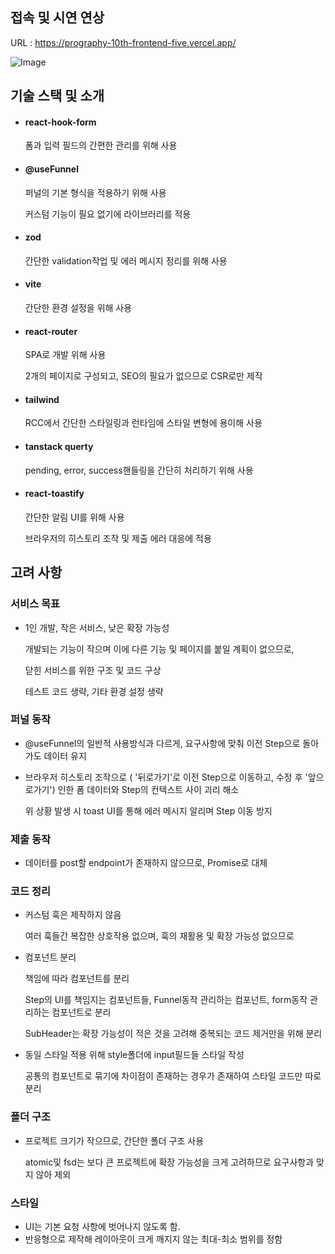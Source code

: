 ## 접속 및 시연 연상

URL : https://prography-10th-frontend-five.vercel.app/

![Image](https://github.com/user-attachments/assets/c4d93b7e-8740-460d-8139-23ef18a45ce0)

## 기술 스택 및 소개

- #### react-hook-form

  폼과 입력 필드의 간편한 관리를 위해 사용

- #### @useFunnel

  퍼널의 기본 형식을 적용하기 위해 사용

  커스텀 기능이 필요 없기에 라이브러리를 적용

- #### zod

  간단한 validation작업 및 에러 메시지 정리를 위해 사용

- #### vite

  간단한 환경 설정을 위해 사용

- #### react-router

  SPA로 개발 위해 사용

  2개의 페이지로 구성되고, SEO의 필요가 없으므로 CSR로만 제작

- #### tailwind

  RCC에서 간단한 스타일링과 런타임에 스타일 변형에 용이해 사용

- #### tanstack querty

  pending, error, success핸들링을 간단히 처리하기 위해 사용

- #### react-toastify

  간단한 알림 UI를 위해 사용

  브라우저의 히스토리 조작 및 제출 에러 대응에 적용

## 고려 사항

### 서비스 목표

- 1인 개발, 작은 서비스, 낮은 확장 가능성

  개발되는 기능이 작으며 이에 다른 기능 및 페이지를 붙일 계획이 없으므로,

  닫힌 서비스를 위한 구조 및 코드 구상

  테스트 코드 생략, 기타 환경 설정 생략

### 퍼널 동작

- @useFunnel의 일반적 사용방식과 다르게, 요구사항에 맞춰 이전 Step으로 돌아가도 데이터 유지
- 브라우저 히스토리 조작으로 ( '뒤로가기'로 이전 Step으로 이동하고, 수정 후 '앞으로가기') 인한 폼 데이터와 Step의 컨텍스트 사이 괴리 해소

  위 상황 발생 시 toast UI를 통해 에러 메시지 알리며 Step 이동 방지

### 제출 동작

- 데이터를 post할 endpoint가 존재하지 않으므로, Promise로 대체

### 코드 정리

- 커스텀 훅은 제작하지 않음

  여러 훅들간 복잡한 상호작용 없으며, 훅의 재활용 및 확장 가능성 없으므로

- 컴포넌트 분리

  책임에 따라 컴포넌트를 분리

  Step의 UI를 책임지는 컴포넌트들, Funnel동작 관리하는 컴포넌트, form동작 관리하는 컴포넌트로 분리

  SubHeader는 확장 가능성이 적은 것을 고려해 중복되는 코드 제거만을 위해 분리

- 동일 스타일 적용 위해 style폴더에 input필드들 스타일 작성

  공통의 컴포넌트로 묶기에 차이점이 존재하는 경우가 존재하여 스타일 코드만 따로 분리

### 폴더 구조

- 프로젝트 크기가 작으므로, 간단한 폴더 구조 사용

  atomic및 fsd는 보다 큰 프로젝트에 확장 가능성을 크게 고려하므로 요구사항과 맞지 않아 제외

### 스타일

- UI는 기본 요청 사항에 벗어나지 않도록 함.
- 반응형으로 제작해 레이아웃이 크게 깨지지 않는 최대-최소 범위를 정함
